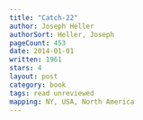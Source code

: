 ```yaml
---
title: "Catch-22"
author: Joseph Heller
authorSort: Heller, Joseph
pageCount: 453
date: 2014-01-01
written: 1961
stars: 4
layout: post
category: book
tags: read unreviewed
mapping: NY, USA, North America
---
```

